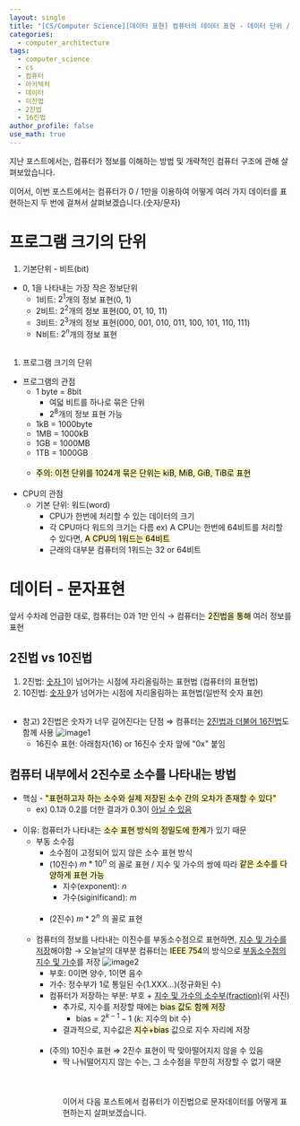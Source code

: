 ```yaml
---
layout: single
title: "[CS/Computer Science][데이터 표현] 컴퓨터의 데이터 표현 - 데이터 단위 / 숫자 데이터 표현"
categories:
  - computer_architecture
tags:
  - computer_science
  - cs
  - 컴퓨터
  - 아키텍처
  - 데이터
  - 이진법
  - 2진법
  - 16진법
author_profile: false
use_math: true
---
```

지난 포스트에서는, 컴퓨터가 정보를 이해하는 방법 및 개략적인 컴퓨터 구조에 관해 살펴보았습니다.

이어서, 이번 포스트에서는 컴퓨터가 0 / 1만을 이용하여 어떻게 여러 가지 데이터를 표현하는지 두 번에 걸쳐서 살펴보겠습니다.(숫자/문자)

# 프로그램 크기의 단위
1. 기본단위 - 비트(bit)
- 0, 1을 나타내는 가장 작은 정보단위
	- 1비트: $2^1$개의 정보 표현(0, 1)
	- 2비트: $2^2$개의 정보 표현(00, 01, 10, 11)
	- 3비트: $2^3$개의 정보 표현(000, 001, 010, 011, 100, 101, 110, 111)
	- N비트: $2^n$개의 정보 표현<br><br>
1. 프로그램 크기의 단위 
- 프로그램의 관점
	- 1 byte = 8bit
		- 여덟 비트를 하나로 묶은 단위
		- $2^8$개의 정보 표현 가능
	- 1kB = 1000byte
	- 1MB = 1000kB
	- 1GB = 1000MB
	- 1TB = 1000GB<br><br>
	- <mark style="background: #FFF3A3A6;">주의: 이전 단위를 1024개 묶은 단위는 kiB, MiB, GiB, TiB로 표현</mark><br><br>
- CPU의 관점
	- 기본 단위: 워드(word)
		- CPU가 한번에 처리할 수 있는 데이터의 크기
		- 각 CPU마다 워드의 크기는 다름
			ex) A CPU는 한번에 64비트를 처리할 수 있다면, <mark style="background: #FFF3A3A6;">A CPU의 1워드는 64비트</mark>
		- 근래의 대부분 컴퓨터의 1워드는 32 or 64비트

# 데이터 - 문자표현
앞서 수차례 언급한 대로, 컴퓨터는 0과 1만 인식
→ 컴퓨터는 <mark style="background: #FFF3A3A6;">2진법을 통해</mark> 여러 정보를 표현
## 2진법 vs 10진법
1. 2진법: <u>숫자 1</u>이 넘어가는 시점에 자리올림하는 표현법 (컴퓨터의 표현법)
2. 10진법: <u>숫자 9</u>가 넘어가는 시점에 자리올림하는 표현법(일반적 숫자 표현)<br><br>
- 참고) 2진법은 숫자가 너무 길어진다는 단점 ⇒ 컴퓨터는 <u>2진법과 더불어 16진법</u>도 함께 사용
	![image1](../../images/2025-03-14-cs_basic-1_2/image1.png)
	- 16진수 표현: 아래첨자(16) or 16진수 숫자 앞에 "0x" 붙임

## 컴퓨터 내부에서 2진수로 소수를 나타내는 방법
- 핵심 - <mark style="background: #FFF3A3A6;">"표현하고자 하는 소수와 실제 저장된 소수 간의 오차가 존재할 수 있다"</mark>
	- ex) 0.1과 0.2를 더한 결과가 0.3이 <u>아닐 수 있음</u><br><br>
- 이유: 컴퓨터가 나타내는 <mark style="background: #FFF3A3A6;">소수 표현 방식의 정밀도에 한계</mark>가 있기 때문
	- 부동 소수점
		- 소수점이 고정되어 있지 않은 소수 표현 방식
		- (10진수) $m * 10^n$ 의 꼴로 표현 / 지수 및 가수의 쌍에 따라 <mark style="background: #FFF3A3A6;">같은 소수를 다양하게 표현 가능</mark>
			- 지수(exponent): $n$
			- 가수(siginificand): $m$<br><br>
		- (2진수) $m * 2^n$ 의 꼴로 표현<br><br>
	- 컴퓨터의 정보를 나타내는 이진수를 부동소수점으로 표현하면, <u>지수 및 가수를 저장</u>해야함
		→ 오늘날의 대부분 컴퓨터는 <mark style="background: #FFF3A3A6;">IEEE 754</mark>의 방식으로 <u>부동소수점의 지수 및 가수</u>를 저장
		![image2](../../images/2025-03-14-cs_basic-1_2/image2.png)
		- 부호: 0이면 양수, 1이면 음수
		- 가수: 정수부가 1로 통일된 수(1.XXX...)(정규화된 수)
		- 컴퓨터가 저장하는 부분: 부호 + <u>지수 및 가수의 소수부(fraction)</u>(위 사진)
			- 추가로, 지수를 저장할 때에는 <mark style="background: #FFF3A3A6;">bias 값도 함께 저장</mark>
				- bias = $2^{k-1}-1$ ($k$: 지수의 bit 수)
			- 결과적으로, 지수값은 <mark style="background: #FFF3A3A6;">지수+bias</mark> 값으로 지수 자리에 저장<br><br>
		- (주의) 10진수 표현 ⇒ 2진수 표현이 딱 맞아떨어지지 않을 수 있음
			- 딱 나눠떨어지지 않는 수는, 그 소수점을 무한히 저장할 수 없기 때문<br><br><br><br>
이어서 다음 포스트에서 컴퓨터가 이진법으로 문자데이터를 어떻게 표현하는지 살펴보겠습니다.